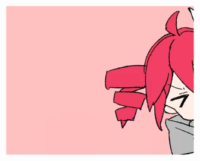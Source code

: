<img src="./c1.jpg" width = "100%" height = "400" alt="img" align=center  style="object-fit:cover"/>
